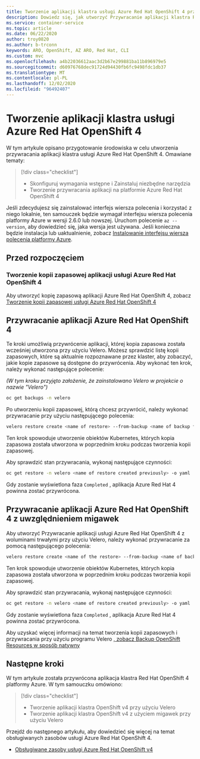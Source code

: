 ```yaml
---
title: Tworzenie aplikacji klastra usługi Azure Red Hat OpenShift 4 przy użyciu Velero
description: Dowiedz się, jak utworzyć Przywracanie aplikacji klastra Red Hat OpenShift platformy Azure przy użyciu usługi Velero
ms.service: container-service
ms.topic: article
ms.date: 06/22/2020
author: troy0820
ms.author: b-trconn
keywords: ARO, OpenShift, AZ ARO, Red Hat, CLI
ms.custom: mvc
ms.openlocfilehash: a4b22036612aac3d2b67e299881ba11b896979e5
ms.sourcegitcommit: d60976768dec91724d94430fb6fc9498fdc1db37
ms.translationtype: MT
ms.contentlocale: pl-PL
ms.lasthandoff: 12/02/2020
ms.locfileid: "96492407"
---
```

# <a name="create-an-azure-red-hat-openshift-4-cluster-application-restore"></a>Tworzenie aplikacji klastra usługi Azure Red Hat OpenShift 4

W tym artykule opisano przygotowanie środowiska w celu utworzenia przywracania aplikacji klastra usługi Azure Red Hat OpenShift 4. Omawiane tematy:

> [!div class="checklist"]
> * Skonfiguruj wymagania wstępne i Zainstaluj niezbędne narzędzia
> * Tworzenie przywracania aplikacji na platformie Azure Red Hat OpenShift 4

Jeśli zdecydujesz się zainstalować interfejs wiersza polecenia i korzystać z niego lokalnie, ten samouczek będzie wymagał interfejsu wiersza polecenia platformy Azure w wersji 2.6.0 lub nowszej. Uruchom polecenie `az --version`, aby dowiedzieć się, jaka wersja jest używana. Jeśli konieczna będzie instalacja lub uaktualnienie, zobacz [Instalowanie interfejsu wiersza polecenia platformy Azure](/cli/azure/install-azure-cli?view=azure-cli-latest).

## <a name="before-you-begin"></a>Przed rozpoczęciem

### <a name="create-an-azure-red-hat-openshift-4-application-backup"></a>Tworzenie kopii zapasowej aplikacji usługi Azure Red Hat OpenShift 4

Aby utworzyć kopię zapasową aplikacji Azure Red Hat OpenShift 4, zobacz [Tworzenie kopii zapasowej usługi Azure Red Hat OpenShift 4](./howto-create-a-backup.md)

## <a name="restore-an-azure-red-hat-openshift-4-application"></a>Przywracanie aplikacji Azure Red Hat OpenShift 4

Te kroki umożliwią przywrócenie aplikacji, której kopia zapasowa została wcześniej utworzona przy użyciu Velero.
Możesz sprawdzić listę kopii zapasowych, które są aktualnie rozpoznawane przez klaster, aby zobaczyć, jakie kopie zapasowe są dostępne do przywrócenia.  Aby wykonać ten krok, należy wykonać następujące polecenie:

_(W tym kroku przyjęto założenie, że zainstalowano Velero w projekcie o nazwie "Velero")_

```bash
oc get backups -n velero
```

Po utworzeniu kopii zapasowej, którą chcesz przywrócić, należy wykonać przywracanie przy użyciu następującego polecenia:

```bash
velero restore create <name of restore> --from-backup <name of backup from above output list>
```

Ten krok spowoduje utworzenie obiektów Kubernetes, których kopia zapasowa została utworzona w poprzednim kroku podczas tworzenia kopii zapasowej.

Aby sprawdzić stan przywracania, wykonaj następujące czynności:

```bash
oc get restore -n velero <name of restore created previously> -o yaml
```
Gdy zostanie wyświetlona faza `Completed` , aplikacja Azure Red Hat 4 powinna zostać przywrócona.

## <a name="restore-an-azure-red-hat-openshift-4-application-with-included-snapshots"></a>Przywracanie aplikacji Azure Red Hat OpenShift 4 z uwzględnieniem migawek


Aby utworzyć Przywracanie aplikacji usługi Azure Red Hat OpenShift 4 z woluminami trwałymi przy użyciu Velero, należy wykonać przywracanie za pomocą następującego polecenia:

```bash
velero restore create <name of the restore> --from-backup <name of backup from above output list> --exclude-resources="nodes,events,events.events.k8s.io,backups.ark.heptio.com,backups.velero.io,restores.ark.heptio.com,restores.velero.io"
```
Ten krok spowoduje utworzenie obiektów Kubernetes, których kopia zapasowa została utworzona w poprzednim kroku podczas tworzenia kopii zapasowej.

Aby sprawdzić stan przywracania, wykonaj następujące czynności:

```bash
oc get restore -n velero <name of restore created previously> -o yaml
```
Gdy zostanie wyświetlona faza `Completed` , aplikacja Azure Red Hat 4 powinna zostać przywrócona.

Aby uzyskać więcej informacji na temat tworzenia kopii zapasowych i przywracania przy użyciu programu Velero [, zobacz Backup OpenShift Resources w sposób natywny](https://www.openshift.com/blog/backup-openshift-resources-the-native-way)

## <a name="next-steps"></a>Następne kroki

W tym artykule została przywrócona aplikacja klastra Red Hat OpenShift 4 platformy Azure. W tym samouczku omówiono:

> [!div class="checklist"]
> * Tworzenie aplikacji klastra OpenShift v4 przy użyciu Velero
> * Tworzenie aplikacji klastra OpenShift v4 z użyciem migawek przy użyciu Velero


Przejdź do następnego artykułu, aby dowiedzieć się więcej na temat obsługiwanych zasobów usługi Azure Red Hat OpenShift 4.

* [Obsługiwane zasoby usługi Azure Red Hat OpenShift v4](supported-resources.md)
